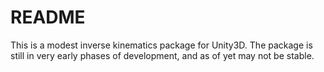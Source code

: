 # README

This is a modest inverse kinematics package for Unity3D. The package is still
in very early phases of development, and as of yet may not be stable.